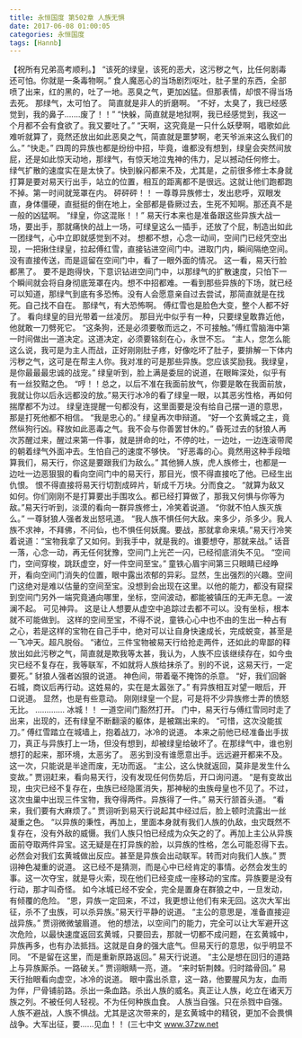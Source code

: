 ```yaml
---
title: 永恒国度 第502章 人族无惧
date: 2017-06-08 01:00:05
categories: 永恒国度
tags: [Hannb]
---
```


【祝所有兄弟高考顺利。】
“该死的绿皇，该死的恶犬，这污秽之气，比任何剧毒还可怕。你就是一条毒物啊。”
食人魔恶心的当场剧烈呕吐，肚子里的东西，全部喷了出来，红的黑的，吐了一地。恶臭之气，更加凶猛。但那表情，却恨不得当场去死。
那绿气，太可怕了。
简直就是非人的折磨啊。
“不好，太臭了，我已经感觉到，我的鼻子.......废了！！”
“快躲，简直就是地狱啊，我已经感觉到，我这一个月都不会有食欲了。我又要吐了。”
“天啊，这究竟是一只什么妖孽啊，唱歌如此难听就算了，竟然还放出如此恶臭之气，简直就是噩梦啊，老天爷派来这么我们的么。”
“快走。”
四周的异族也都是纷纷中招，毕竟，谁都没有想到，绿皇会突然间放屁，还是如此惊天动地，那绿气，有惊天地泣鬼神的伟力，足以撼动任何修士。
绿气扩散的速度实在是太快了。快到躲闪都来不及，尤其是，之前很多修士本身就打算是要对易天行出手，站立的位置，相互的距离都不是很远。这就让他们跑都跑不掉。第一时间就笼罩在内。
砰砰砰！！
一尊尊异族修士，发出悲呼，双眼发直，身体僵硬，直挺挺的倒在地上，全部都是昏厥过去，生死不知啊。那还真不是一般的凶猛啊。
“绿皇，你这混账！！”
易天行本来也是准备跟这些异族大战一场，要出手，那就痛快的战上一场，可绿皇这么一插手，还放了个屁，制造出如此一团绿气，心中立即就感觉到不对。
想都不想，心念一动间，空间门已经凭空出现，一把揪住绿皇，拉起傅红雪，直接钻进空间门中。进取门内，瞬间隔绝空间。没有直接传送，而是逗留在空间门中，看了一眼外面的情况。
这一看，易天行脸都黑了。
要不是跑得快，下意识钻进空间门中，以那绿气的扩散速度，只怕下一个瞬间就会将自身彻底笼罩在内。想不中招都难。一看到那些异族的下场，就已经可以知道，那绿气到底有多恐怖。没有人会愿意亲自过去尝试，那简直就是在找死。自己找不自在。
那绿气，有大恐怖啊。
傅红雪也是脸色大变，整个人都不好了。
看向绿皇的目光带着一丝凌厉。
那目光中似乎有一种，只要绿皇敢靠近他，他就敢一刀劈死它。
“这条狗，还是必须要敬而远之，不可接触。”傅红雪脑海中第一时间做出一道决定。这道决定，必须要铭刻在心，永世不忘。
“主人，您怎么能这么说，我可是为主人而战，正好刚刚肚子疼，好像吃坏了肚子，要排解一下体内污秽之气，这可是在帮主人你。我对准的可是那些异族。您应该奖励我。我绿皇，是你最最最忠诚的战宠。”
绿皇听到，脸上满是委屈的说道，在眼眸深处，似乎有有一丝狡黠之色。
“哼！！总之，以后不准在我面前放气，你要是敢在我面前放，我就让你以后永远都没的放。”易天行冰冷的看了绿皇一眼，以其恶劣性格，再如何揣摩都不为过。
绿皇连提醒一句都没有，这里面要是没有给自己摆一道的意思，那是打死他都不相信。
“我是忠心的。”
绿皇再次申辩道。
“好一个玄黄城之主，竟然纵狗行凶。释放如此恶毒之气。我不会与你善罢甘休的。”
昏死过去的豺狼人再次苏醒过来，醒过来第一件事，就是拼命的吐，不停的吐，一边吐，一边连滚带爬的朝着绿气外面冲去。生怕自己的速度不够快。
“好恶毒的心。竟然用这种手段暗算我们，易天行，你这是要跟我们为敌么。”
其他狮人族，虎人族修士，也都是一边吐一边恶狠狠的看向空间门中的易天行，那目光，恨不得直接吃了他。已经生出仇恨。
恨不得直接将易天行切割成碎片，斩成千万块。分而食之。
“就算为敌又如何。你们刚刚不是打算要出手围攻么。都已经打算做了，那我又何惧与你等为敌。”易天行听到，淡漠的看向一群异族修士，冷笑着说道。
“你就不怕人族灭族么。”
一尊豺狼人强者发出怒吼道。
“我人族不惧任何大敌。来多少，杀多少。我人族不求神，不拜佛，不问仙，也不惧任何妖魔。要战，那就拿命来填。”易天行冷笑着说道：“宝物我拿了又如何。到我手中，就是我的。谁要想夺，那就来战。”
话音一落，心念一动，再无任何犹豫，空间门上光芒一闪，已经彻底消失不见。
“空间门，空间穿梭，跳跃虚空，好一件空间至宝。”
童铁心眉宇间第三只眼睛已经睁开，看向空间门消失的位置，眼中露出浓郁的异彩。显然，生出强烈的兴趣。空间门这绝对是难以估量的空间至宝。没想到会出现在这里。以他的能力，都没有窥探到空间门另外一端究竟通向哪里，坐标，空间波动，都能被镇压的无声无息。一波澜不起。
可见神异。
这是让人想要从虚空中追踪过去都不可以。没有坐标，根本就不可能做到。
这样的空间至宝，不得不说，童铁心心中也不由的生出一种占有之心，若是这样的宝物在自己手中，绝对可以让自身快速成长，完成蜕变，甚至是一飞冲天。超凡脱俗。
“诸位，三件宝物被易天行给抢走两件，还如此的卑鄙的释放出如此污秽之气，简直就是欺我等太甚，我认为，人族不应该继续存在，如今虫灾已经不复存在，我等联军，不如就将人族给抹杀了。别的不说，这易天行，一定要死。”
豺狼人强者凶狠的说道。
神色间，带着毫不掩饰的杀意。
“好，我们回磐石城，商议后再行动。这姓易的，实在是太嚣张了。”
有异族相互对望一眼后，开口说道。
显然，也是有些意动。
刚刚绿皇一个屁，可是将不少异族修士弄的愤怒无比。
.............
冰城！！
一道空间门豁然打开。
门中，易天行与傅红雪同时走了出来，出现的，还有绿皇不断翻滚的躯体，是被踹出来的。
“可惜，这次没能拔刀。”
傅红雪踏立在城墙上，抱着战刀，冰冷的说道。
本来之前他已经准备出手拔刀，真正与异族打上一场，但没有想到，却被绿皇给破坏了。在那绿气中，谁也别想打的起来，那环境，太恶劣了。
恶劣到没有谁愿意出手。远远避开都来不及。
这一次，只能说是半途而废，无功而返。
“主公，这么快就返回，莫非是发生什么变故。”
贾诩赶来，看向易天行，没有发现任何伤势后，开口询问道。
“是有变故出现，虫灾已经不复存在，虫族已经隐匿消失，那神秘的虫族母皇也不见了。不过，这次虫巢中出现三件宝物，我夺得两件。异族得了一件。”
易天行颔首头道。
“看来，我们要有大麻烦了。”
贾诩听到易天行说起其中经过后，脸上顿时流露出一丝凝重之色。
“以异族的秉性，再加上，里面本身就有我们人族的仇敌，虫灾既然不复存在，没有外敌的威慑。我们人族只怕已经成为众矢之的了。再加上主公从异族面前夺取两件异宝。这无疑是在打异族的脸，以异族的性格，怎么可能忍得下去。必然会对我们玄黄城做出反应。甚至是异族会出动联军。转而对向我们人族。”
贾诩神色凝重的说道。
这已经不是猜测，而是心中已经肯定的事情。必然会发生的事。这一次夺宝，就是导火索，现在他们已经变成一座移动的宝库。异族要是没有行动，那才叫奇怪。
如今冰城已经不安全，完全是置身在群狼之中，一旦发动，有倾覆的危险。
“恩，异族一定回来，不过，我更想让他们有来无回。这次大军出征，杀不了虫族，可以杀异族。”易天行平静的说道。
“主公的意思是，准备直接迎战异族。”
贾诩微微皱眉道。
他的想法，以空间门的能力，完全可以让大军避开这次危险，以最快速度返回玄黄城，只要回去，那就一切都不成问题，在玄黄城中，异族再多，也有办法抵挡。这就是自身的强大底气。但易天行的意思，似乎明显不同。
“不是留在这里，而是重新原路返回。”
易天行说道。
“主公是想在回归的道路上与异族厮杀。一路破关。”
贾诩眼睛一亮，道。
“来时斩荆棘。归时踏骨回。”
易天行抬眼看向虚空，冰冷的说道。
眼中露出杀意，这一路，他要腥风为友，血雨为伴，尸骨铺前路。杀出一条血路。杀出人族的威名。真正让人族，屹立在诸天万族之列。不被任何人轻视。不为任何种族血食。
人族当自强。只在杀戮中自强。
人族不避战，人族不惧战。尤其是这次带来的，是玄黄城中的精锐，更加不会畏惧战争。大军出征，要......见血！！
(三七中文 www.37zw.net
